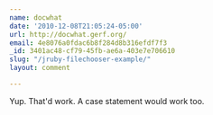 ```yaml
---
name: docwhat
date: '2010-12-08T21:05:24-05:00'
url: http://docwhat.gerf.org/
email: 4e8076a0fdac6b8f284d8b316efdf7f3
_id: 3401ac48-cf79-45fb-ae6a-403e7e706610
slug: "/jruby-filechooser-example/"
layout: comment

---
```


Yup. That'd work.  A case statement would work too.
